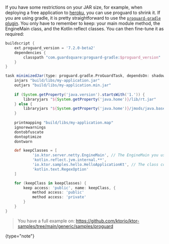 [//]: # (title: Proguard)

<include from="lib.topic" element-id="outdated_warning"/>

If you have some restrictions on your JAR size, for example, when deploying a free application to [heroku](heroku.md),
you can use proguard to shrink it. If you are using gradle, it is pretty straightforward to use the
[`proguard-gradle` plugin](https://www.guardsquare.com/manual/setup/gradle). You only have to remember to keep: your main module method, the EngineMain
class, and the Kotlin reflect classes. You can then fine-tune it as required:


```groovy
buildscript {
    ext.proguard_version = '7.2.0-beta2'
    dependencies {
        classpath "com.guardsquare:proguard-gradle:$proguard_version"
    }
}

task minimizedJar(type: proguard.gradle.ProGuardTask, dependsOn: shadowJar) {
    injars "build/libs/my-application.jar"
    outjars "build/libs/my-application.min.jar"
    
    if (System.getProperty('java.version').startsWith('1.')) {
        libraryjars "${System.getProperty('java.home')}/lib/rt.jar"
    } else {
        libraryjars "${System.getProperty('java.home')}/jmods/java.base.jmod", jarfilter: '!**.jar', filter: '!module-info.class'
    }
    
    printmapping "build/libs/my-application.map"
    ignorewarnings
    dontobfuscate
    dontoptimize
    dontwarn

    def keepClasses = [
            'io.ktor.server.netty.EngineMain', // The EngineMain you use, netty in this case.
            'kotlin.reflect.jvm.internal.**',
            'io.ktor.samples.hello.HelloApplicationKt', // The class containing your module defined in the application.conf
            'kotlin.text.RegexOption'
    ]

    for (keepClass in keepClasses) {
        keep access: 'public', name: keepClass, {
            method access: 'public'
            method access: 'private'
        }
    }
}
```

>You have a full example on: <https://github.com/ktorio/ktor-samples/tree/main/generic/samples/proguard>
>
>
{type="note"}


